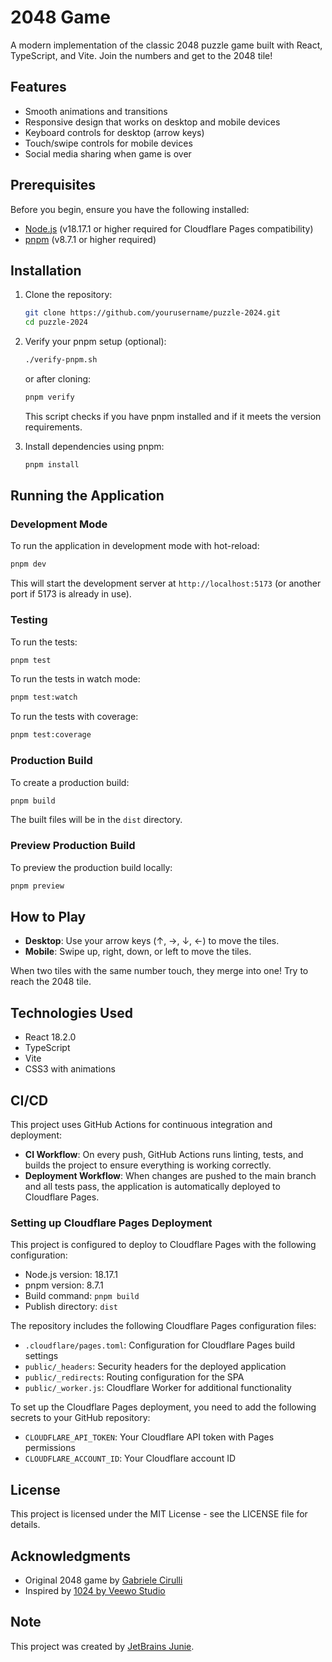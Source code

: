 # 2048 Game

A modern implementation of the classic 2048 puzzle game built with React, TypeScript, and Vite.
Join the numbers and get to the 2048 tile!


## Features

- Smooth animations and transitions
- Responsive design that works on desktop and mobile devices
- Keyboard controls for desktop (arrow keys)
- Touch/swipe controls for mobile devices
- Social media sharing when game is over

## Prerequisites

Before you begin, ensure you have the following installed:
- [Node.js](https://nodejs.org/) (v18.17.1 or higher required for Cloudflare Pages compatibility)
- [pnpm](https://pnpm.io/) (v8.7.1 or higher required)

## Installation

1. Clone the repository:
   ```bash
   git clone https://github.com/yourusername/puzzle-2024.git
   cd puzzle-2024
   ```

2. Verify your pnpm setup (optional):
   ```bash
   ./verify-pnpm.sh
   ```
   or after cloning:
   ```bash
   pnpm verify
   ```
   This script checks if you have pnpm installed and if it meets the version requirements.

3. Install dependencies using pnpm:
   ```bash
   pnpm install
   ```

## Running the Application

### Development Mode

To run the application in development mode with hot-reload:

```bash
pnpm dev
```

This will start the development server at `http://localhost:5173` (or another port if 5173 is already in use).

### Testing

To run the tests:

```bash
pnpm test
```

To run the tests in watch mode:

```bash
pnpm test:watch
```

To run the tests with coverage:

```bash
pnpm test:coverage
```

### Production Build

To create a production build:

```bash
pnpm build
```

The built files will be in the `dist` directory.

### Preview Production Build

To preview the production build locally:

```bash
pnpm preview
```

## How to Play

- **Desktop**: Use your arrow keys (↑, →, ↓, ←) to move the tiles.
- **Mobile**: Swipe up, right, down, or left to move the tiles.

When two tiles with the same number touch, they merge into one! Try to reach the 2048 tile.

## Technologies Used

- React 18.2.0
- TypeScript
- Vite
- CSS3 with animations

## CI/CD

This project uses GitHub Actions for continuous integration and deployment:

- **CI Workflow**: On every push, GitHub Actions runs linting, tests, and builds the project to ensure everything is working correctly.
- **Deployment Workflow**: When changes are pushed to the main branch and all tests pass, the application is automatically deployed to Cloudflare Pages.

### Setting up Cloudflare Pages Deployment

This project is configured to deploy to Cloudflare Pages with the following configuration:

- Node.js version: 18.17.1
- pnpm version: 8.7.1
- Build command: `pnpm build`
- Publish directory: `dist`

The repository includes the following Cloudflare Pages configuration files:
- `.cloudflare/pages.toml`: Configuration for Cloudflare Pages build settings
- `public/_headers`: Security headers for the deployed application
- `public/_redirects`: Routing configuration for the SPA
- `public/_worker.js`: Cloudflare Worker for additional functionality

To set up the Cloudflare Pages deployment, you need to add the following secrets to your GitHub repository:

- `CLOUDFLARE_API_TOKEN`: Your Cloudflare API token with Pages permissions
- `CLOUDFLARE_ACCOUNT_ID`: Your Cloudflare account ID

## License

This project is licensed under the MIT License - see the LICENSE file for details.

## Acknowledgments

- Original 2048 game by [Gabriele Cirulli](https://github.com/gabrielecirulli/2048)
- Inspired by [1024 by Veewo Studio](https://itunes.apple.com/us/app/1024!/id823499224)

## Note

This project was created by [JetBrains Junie](https://www.jetbrains.com/junie/).
